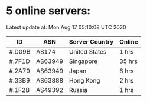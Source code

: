 # 5 online servers:

Latest update at: Mon Aug 17 05:10:08 UTC 2020

| ID | ASN | Server Country | Online |
| -- | --- | -------------- | ------ |
| #.D09B | AS174 | United States | 1 hrs |
| #.7F1D | AS63949 | Singapore | 35 hrs |
| #.2A79 | AS63949 | Japan | 6 hrs |
| #.33B9 | AS63888 | Hong Kong | 2 hrs |
| #.1F2B | AS49392 | Russia | 1 hrs |

